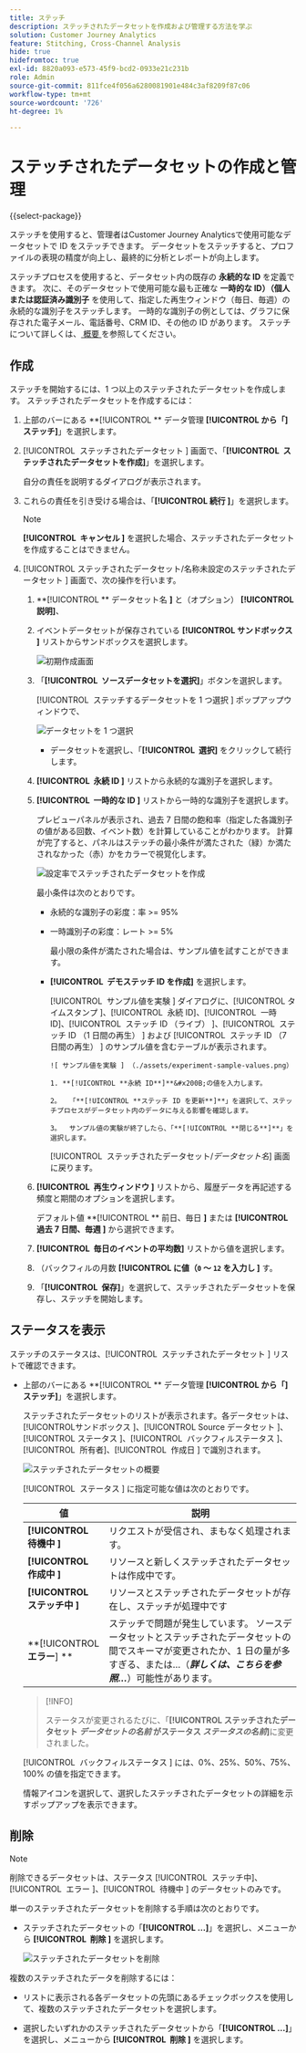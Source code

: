 ```yaml
---
title: ステッチ
description: ステッチされたデータセットを作成および管理する方法を学ぶ
solution: Customer Journey Analytics
feature: Stitching, Cross-Channel Analysis
hide: true
hidefromtoc: true
exl-id: 8820a093-e573-45f9-bcd2-0933e21c231b
role: Admin
source-git-commit: 811fce4f056a6280081901e484c3af8209f87c06
workflow-type: tm+mt
source-wordcount: '726'
ht-degree: 1%

---
```


# ステッチされたデータセットの作成と管理

{{select-package}}

ステッチを使用すると、管理者はCustomer Journey Analyticsで使用可能なデータセットで ID をステッチできます。 データセットをステッチすると、プロファイルの表現の精度が向上し、最終的に分析とレポートが向上します。

ステッチプロセスを使用すると、データセット内の既存の **永続的な ID** を定義できます。 次に、そのデータセットで使用可能な最も正確な **一時的な ID）（個人または認証済み識別子** を使用して、指定した再生ウィンドウ（毎日、毎週）の永続的な識別子をステッチします。 一時的な識別子の例としては、グラフに保存された電子メール、電話番号、CRM ID、その他の ID があります。 ステッチについて詳しくは、[ 概要 ](overview.md) を参照してください。

## 作成

ステッチを開始するには、1 つ以上のステッチされたデータセットを作成します。 ステッチされたデータセットを作成するには：

1. 上部のバーにある **[!UICONTROL ** データ管理 **[!UICONTROL **&#x200B; から「**] **&#x200B; ステッチ &#x200B;**]**」を選択します。

2. [!UICONTROL &#x200B; ステッチされたデータセット &#x200B;] 画面で、「**[!UICONTROL **&#x200B; ステッチされたデータセットを作成 &#x200B;**]**」を選択します。

   自分の責任を説明するダイアログが表示されます。

3. これらの責任を引き受ける場合は、「**[!UICONTROL **&#x200B; 続行 &#x200B;**]**」を選択します。

   >[!NOTE]
   >
   >    **[!UICONTROL **&#x200B; キャンセル &#x200B;**]** を選択した場合、ステッチされたデータセットを作成することはできません。

4. [!UICONTROL &#x200B; ステッチされたデータセット/名称未設定のステッチされたデータセット &#x200B;] 画面で、次の操作を行います。

   1. **[!UICONTROL ** データセット名 **]** と（オプション） **[!UICONTROL **&#x200B; 説明 &#x200B;**]**、

   2. イベントデータセットが保存されている **[!UICONTROL **&#x200B; サンドボックス &#x200B;**]** リストからサンドボックスを選択します。

      ![ 初期作成画面 ](./assets/create-initial.png)

   3. 「**[!UICONTROL **&#x200B; ソースデータセットを選択 &#x200B;**]**」ボタンを選択します。

      [!UICONTROL &#x200B; ステッチするデータセットを 1 つ選択 &#x200B;] ポップアップウィンドウで、

      ![ データセットを 1 つ選択 ](./assets/select-one-dataset.png)

      - データセットを選択し、「**[!UICONTROL **&#x200B; 選択 &#x200B;**]** をクリックして続行します。

   4. **[!UICONTROL **&#x200B; 永続 ID &#x200B;**]** リストから永続的な識別子を選択します。

   5. **[!UICONTROL **&#x200B; 一時的な ID &#x200B;**]** リストから一時的な識別子を選択します。

      プレビューパネルが表示され、過去 7 日間の飽和率（指定した各識別子の値がある回数、イベント数）を計算していることがわかります。 計算が完了すると、パネルはステッチの最小条件が満たされた（緑）か満たされなかった（赤）かをカラーで視覚化します。

      ![ 設定率でステッチされたデータセットを作成 ](./assets/create-before-experimenting.png)

      最小条件は次のとおりです。

      - 永続的な識別子の彩度：率 >= 95%

      - 一時識別子の彩度：レート >= 5%

        最小限の条件が満たされた場合は、サンプル値を試すことができます。

      - **[!UICONTROL **&#x200B; デモステッチ ID を作成 &#x200B;**]** を選択します。

        [!UICONTROL &#x200B; サンプル値を実験 &#x200B;] ダイアログに、[!UICONTROL &#x200B; タイムスタンプ &#x200B;]、[!UICONTROL &#x200B; 永続 ID]、[!UICONTROL &#x200B; 一時 ID]、[!UICONTROL &#x200B; ステッチ ID （ライブ） &#x200B;]、[!UICONTROL &#x200B; ステッチ ID （1 日間の再生） &#x200B;] および [!UICONTROL &#x200B; ステッチ ID （7 日間の再生） &#x200B;] のサンプル値を含むテーブルが表示されます。

            ![ サンプル値を実験 ] （./assets/experiment-sample-values.png） 
            
            1. **[!UICONTROL **永続 ID**]**&#x200B;の値を入力します。
            
            2。  「**[!UICONTROL **ステッチ ID を更新**]**」を選択して、ステッチプロセスがデータセット内のデータに与える影響を確認します。
            
            3。  サンプル値の実験が終了したら、「**[!UICONTROL **閉じる**]**」を選択します。
        

        [!UICONTROL &#x200B; ステッチされたデータセット/_データセット名_] 画面に戻ります。

   6. **[!UICONTROL **&#x200B; 再生ウィンドウ &#x200B;**]** リストから、履歴データを再記述する頻度と期間のオプションを選択します。

      デフォルト値 **[!UICONTROL ** 前日、毎日 **]** または **[!UICONTROL **&#x200B; 過去 7 日間、毎週 &#x200B;**]** から選択できます。

   7. **[!UICONTROL **&#x200B; 毎日のイベントの平均数 &#x200B;**]** リストから値を選択します。

   8. （バックフィルの月数 **[!UICONTROL **&#x200B; に値（`0` ～ `12` を入力し &#x200B;**]** す。

   9. 「**[!UICONTROL **&#x200B; 保存 &#x200B;**]**」を選択して、ステッチされたデータセットを保存し、ステッチを開始します。

## ステータスを表示

ステッチのステータスは、[!UICONTROL &#x200B; ステッチされたデータセット &#x200B;] リストで確認できます。

- 上部のバーにある **[!UICONTROL ** データ管理 **[!UICONTROL **&#x200B; から「**] **&#x200B; ステッチ &#x200B;**]**」を選択します。

  ステッチされたデータセットのリストが表示されます。各データセットは、[!UICONTROL &#x200B; サンドボックス &#x200B;]、[!UICONTROL Source データセット &#x200B;]、[!UICONTROL &#x200B; ステータス &#x200B;]、[!UICONTROL &#x200B; バックフィルステータス &#x200B;]、[!UICONTROL &#x200B; 所有者 &#x200B;]、[!UICONTROL &#x200B; 作成日 &#x200B;] で識別されます。

  ![ ステッチされたデータセットの概要 ](./assets/overview-stitched-datasetts.png)

  [!UICONTROL &#x200B; ステータス &#x200B;] に指定可能な値は次のとおりです。

  | 値 | 説明 |
  |-----|-----|
  | **[!UICONTROL **&#x200B; 待機中 &#x200B;**]** | リクエストが受信され、まもなく処理されます。 |
  | **[!UICONTROL **&#x200B; 作成中 &#x200B;**]** | リソースと新しくステッチされたデータセットは作成中です。 |
  | **[!UICONTROL **&#x200B; ステッチ中 &#x200B;**]** | リソースとステッチされたデータセットが存在し、ステッチが処理中です |
  | **[!UICONTROL **&#x200B;エラー&#x200B;**] **&#x200B; | ステッチで問題が発生しています。 ソースデータセットとステッチされたデータセットの間でスキーマが変更されたか、1 日の量が多すぎる、または…（_**&#x200B;詳しくは、こちらを参照…**_）可能性があります。 |

  >[!INFO]
  >
  >    ステータスが変更されるたびに、「**[!UICONTROL **&#x200B; ステッチされたデータセット _データセットの名前_ がステータス _ステータスの名前&#x200B;_**]**&#x200B;に変更されました。


  [!UICONTROL &#x200B; バックフィルステータス &#x200B;] には、0%、25%、50%、75%、100% の値を指定できます。

  情報アイコンを選択して、選択したステッチされたデータセットの詳細を示すポップアップを表示できます。


## 削除

>[!NOTE]
>
>削除できるデータセットは、ステータス [!UICONTROL &#x200B; ステッチ中 &#x200B;]、[!UICONTROL &#x200B; エラー &#x200B;]、[!UICONTROL &#x200B; 待機中 &#x200B;] のデータセットのみです。


単一のステッチされたデータセットを削除する手順は次のとおりです。

- ステッチされたデータセットの「**[!UICONTROL **...**]**」を選択し、メニューから **[!UICONTROL **&#x200B; 削除 &#x200B;**]** を選択します。

  ![ ステッチされたデータセットを削除 ](./assets/delete-stitched-dataset.png)

複数のステッチされたデータを削除するには：

- リストに表示される各データセットの先頭にあるチェックボックスを使用して、複数のステッチされたデータセットを選択します。

- 選択したいずれかのステッチされたデータセットから「**[!UICONTROL **...**]**」を選択し、メニューから **[!UICONTROL **&#x200B; 削除 &#x200B;**]** を選択します。
